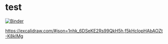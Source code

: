 # test
[![Binder](https://mybinder.org/badge_logo.svg)](https://mybinder.org/v2/gh/mitchellmcm27/test/main?labpath=model-run-1.ipynb)

https://excalidraw.com/#json=1nhk_6DSeKE2Rs99QkH5h,f5kHcIopHAbAOZt-K8kIMg
